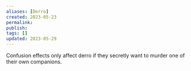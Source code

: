 ```yaml
---
aliases: [Derro]
created: 2023-05-23
permalink: 
publish: 
tags: []
updated: 2023-05-29
---
```


Confusion effects only affect derro if they secretly want to murder one of their own companions.